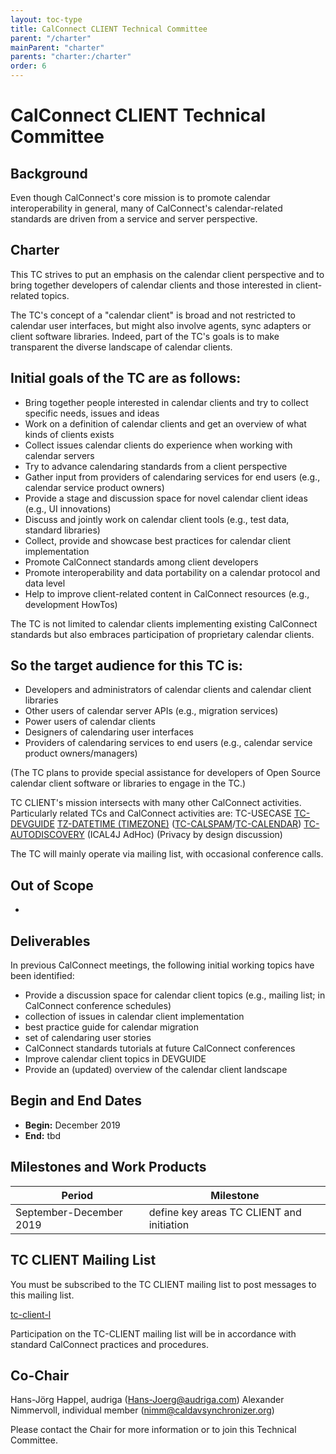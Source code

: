 ```yaml
---
layout: toc-type
title: CalConnect CLIENT Technical Committee
parent: "/charter"
mainParent: "charter"
parents: "charter:/charter"
order: 6
---
```


# CalConnect CLIENT Technical Committee

## Background

Even though CalConnect's core mission is to promote calendar interoperability in general, many of CalConnect's calendar-related standards are driven from a service and server perspective.

## Charter
This TC strives to put an emphasis on the calendar client perspective and to bring together developers of calendar clients and those interested in client-related topics.

The TC's concept of a "calendar client" is broad and not restricted to calendar user interfaces, but might also involve agents, sync adapters or client software libraries. Indeed, part of the TC's goals is to make transparent the diverse landscape of calendar clients.

## Initial goals of the TC are as follows:
- Bring together people interested in calendar clients and try to collect specific needs, issues and ideas
- Work on a definition of calendar clients and get an overview of what kinds of clients exists
- Collect issues calendar clients do experience when working with calendar servers
- Try to advance calendaring standards from a client perspective
- Gather input from providers of calendaring services for end users (e.g., calendar service product owners)
- Provide a stage and discussion space for novel calendar client ideas (e.g., UI innovations)
- Discuss and jointly work on calendar client tools (e.g., test data, standard libraries)
- Collect, provide and showcase best practices for calendar client implementation
- Promote CalConnect standards among client developers
- Promote interoperability and data portability on a calendar protocol and data level
- Help to improve client-related content in CalConnect resources (e.g., development HowTos)

The TC is not limited to calendar clients implementing existing CalConnect standards but also embraces participation of proprietary calendar clients.

## So the target audience for this TC is:
- Developers and administrators of calendar clients and calendar client libraries
- Other users of calendar server APIs (e.g., migration services)
- Power users of calendar clients
- Designers of calendaring user interfaces
- Providers of calendaring services to end users (e.g., calendar service product owners/managers)

(The TC plans to provide special assistance for developers of Open Source calendar client software or libraries to engage in the TC.)

TC CLIENT's mission intersects with many other CalConnect activities. Particularly related TCs and CalConnect activities are:
TC-USECASE
[TC-DEVGUIDE](https://public.calconnect.org/charter/charter-TC-DEVGUIDE/)
[TZ-DATETIME (TIMEZONE)](https://public.calconnect.org/charter/charter-TC-DATETIME/)
([TC-CALSPAM](https://public.calconnect.org/charter/charter-TC-CALSPAM/)/[TC-CALENDAR](https://public.calconnect.org/charter/charter-TC-CALENDAR/))
[TC-AUTODISCOVERY](https://public.calconnect.org/charter/charter-TC-AUTODISCOVERY/)
(ICAL4J AdHoc)
(Privacy by design discussion)

The TC will mainly operate via mailing list, with occasional conference calls.

## Out of Scope

-
 
## Deliverables

In previous CalConnect meetings, the following initial working topics have been identified:

- Provide a discussion space for calendar client topics (e.g., mailing list; in CalConnect conference schedules)
- collection of issues in calendar client implementation
- best practice guide for calendar migration
- set of calendaring user stories
- CalConnect standards tutorials at future CalConnect conferences
- Improve calendar client topics in DEVGUIDE
- Provide an (updated) overview of the calendar client landscape

## Begin and End Dates

* **Begin:** December 2019
* **End:** tbd

## Milestones and Work Products

| Period | Milestone |
| --- | --- |
| September-December 2019 |	define key areas TC CLIENT and initiation|

## TC CLIENT Mailing List

You must be subscribed to the TC CLIENT mailing list to post messages to this mailing list.

[tc-client-l](mailto:tc-client-l@lists.calconnect.org)

Participation on the TC-CLIENT mailing list will be in accordance with standard CalConnect practices and procedures.

## Co-Chair 

Hans-Jörg Happel, audriga ([Hans-Joerg@audriga.com](mailto:Hans-Joerg@audriga.com))
Alexander Nimmervoll, individual member ([nimm@caldavsynchronizer.org](mailto:nimm@caldavsynchronizer.org))

Please contact the Chair for more information or to join this Technical Committee.
